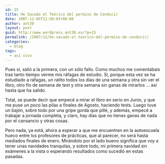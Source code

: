 ```yaml
---
id: 15
title: He Sacado el Teórico del permiso de Conducir
date: 2007-12-05T11:50:03+00:00
author: ant30
layout: post
guid: http://www.wordpress.ant30.es/?p=15
permalink: /2007/12/he-sacado-el-teorico-del-permiso-de-conducir/
categories:
  - blog
tags:
  - así vivo
---
```

Pues sí, salió a la primera, con un sólo fallo. Como muchos me comentabais tras
tanto tiempo verme mis ráfagas de estudio. Sí, porque esta vez se ha estudiado
a ráfagas, un ratito todos los días de una semana y otra sin ver el libro, otro
fin de semana de test y otra semana sin ganas de mirarlos &#8230; así hasta que
ha salido.

Total, se puede decir que empecé a mirar el libro en serio en Junio, y que me
puse un poco las pilas a finales de Agosto, haciendo tests. Luego tuve un
bajón, sobre todo por una gripe gorda que pillé, y además, empecé a trabajar a
jornada completa, y claro, hay días que no tienes ganas de nada por el
cansancio y otras cosas.

Pero nada, ya está, ahora a esperar a que me encuentren en la autoescuela hueco
entre los profesores de prácticas, que al parecer, no será hasta mediados
finales de enero. Mirándolo por el lado bueno significa que voy a tener unas
navidades tranquilas, y sobre todo, mi primera navidad sin exámenes a la vista
o esperando resultados como sucedió en estas pasadas.
